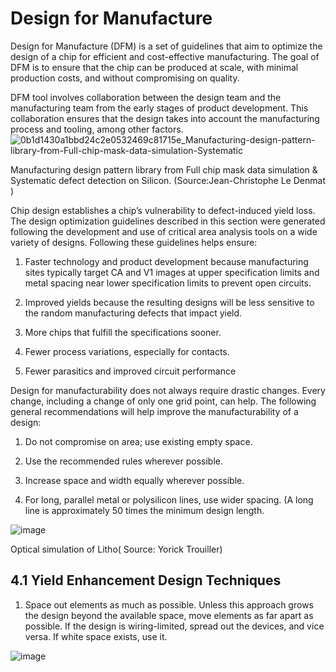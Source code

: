 # Design for Manufacture

Design for Manufacture (DFM) is a set of guidelines that aim to optimize the design of a chip for efficient and cost-effective manufacturing. The goal of DFM is to ensure that the chip can be produced at scale, with minimal production costs, and without compromising on quality.

DFM tool involves collaboration between the design team and the manufacturing team from the early stages of product development. This collaboration ensures that the design takes into account the manufacturing process  and tooling, among other factors.
![0b1d1430a1bbd24c2e0532469c81715e_Manufacturing-design-pattern-library-from-Full-chip-mask-data-simulation-Systematic](https://github.com/RIOSMPW/OpenRPDK28/assets/100336131/a4c702ac-a5f8-4d7e-9568-b43ca1f178bb)

Manufacturing design pattern library from Full chip mask data simulation & Systematic defect detection on Silicon. (Source:Jean-Christophe Le Denmat )


Chip design establishes a chip’s vulnerability to defect-induced yield loss. The design optimization guidelines described in this section were generated following the development and use of critical area analysis tools on a wide variety of designs. Following these guidelines helps ensure:

1) Faster technology and product development because manufacturing sites typically target CA and V1  images at upper specification limits and metal spacing near lower specification limits to prevent open  circuits.

2) Improved yields because the resulting designs will be less sensitive to the random manufacturing defects  that impact yield.

3) More chips that fulfill the specifications sooner.

4) Fewer process variations, especially for contacts.

5) Fewer parasitics and improved circuit performance

Design for manufacturability does not always require drastic changes. Every change, including a change of  only one grid point, can help. The following general recommendations will help improve the manufacturability  of a design:

1) Do not compromise on area; use existing empty space.
   
3) Use the recommended rules wherever possible.

4) Increase space and width equally wherever possible.

5) For long, parallel metal or polysilicon lines, use wider spacing. (A long line is approximately 50 times the  minimum design length.


![image](https://github.com/RIOSMPW/OpenRPDK28/assets/100336131/1986b1b2-7826-459a-970a-5ac6969c0ffb)

Optical simulation of Litho( Source: Yorick Trouiller)

## 4.1 Yield Enhancement Design Techniques

1) Space out elements as much as possible.
Unless this approach grows the design beyond the available space, move elements as far apart as possible. If the design is wiring-limited, spread out the devices, and vice versa. If white space exists, use it.

![image](https://github.com/RIOSMPW/OpenRPDK28/assets/100336131/685eb9b2-53ca-4514-928d-4701a505ccec)


